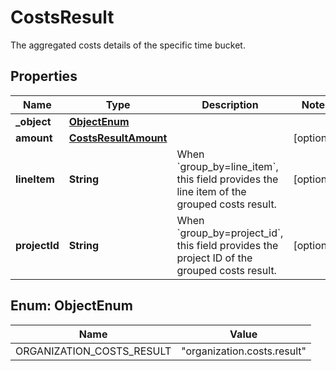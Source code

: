 

# CostsResult

The aggregated costs details of the specific time bucket.

## Properties

| Name | Type | Description | Notes |
|------------ | ------------- | ------------- | -------------|
|**_object** | [**ObjectEnum**](#ObjectEnum) |  |  |
|**amount** | [**CostsResultAmount**](CostsResultAmount.md) |  |  [optional] |
|**lineItem** | **String** | When &#x60;group_by&#x3D;line_item&#x60;, this field provides the line item of the grouped costs result. |  [optional] |
|**projectId** | **String** | When &#x60;group_by&#x3D;project_id&#x60;, this field provides the project ID of the grouped costs result. |  [optional] |



## Enum: ObjectEnum

| Name | Value |
|---- | -----|
| ORGANIZATION_COSTS_RESULT | &quot;organization.costs.result&quot; |



